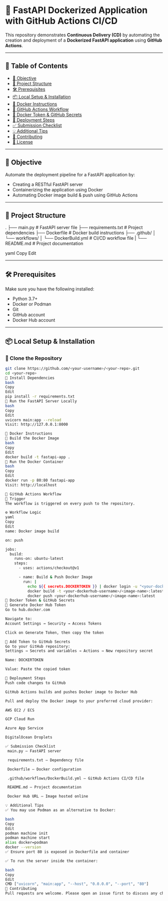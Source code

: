 # 🚀 FastAPI Dockerized Application with GitHub Actions CI/CD

This repository demonstrates **Continuous Delivery (CD)** by automating the creation and deployment of a **Dockerized FastAPI application** using **GitHub Actions**.

---

## 📘 Table of Contents

- [🎯 Objective](#-objective)
- [📁 Project Structure](#-project-structure)
- [🛠️ Prerequisites](#️-prerequisites)
- [📦 Local Setup & Installation](#-local-setup--installation)
- [🐳 Docker Instructions](#-docker-instructions)
- [🔄 GitHub Actions Workflow](#-github-actions-workflow)
- [🔐 Docker Token & GitHub Secrets](#-docker-token--github-secrets)
- [🚀 Deployment Steps](#-deployment-steps)
- [✅ Submission Checklist](#-submission-checklist)
- [💡 Additional Tips](#-additional-tips)
- [🤝 Contributing](#-contributing)
- [📃 License](#-license)

---

## 🎯 Objective

Automate the deployment pipeline for a FastAPI application by:

- Creating a RESTful FastAPI server
- Containerizing the application using Docker
- Automating Docker image build & push using GitHub Actions

---

## 📁 Project Structure

. 
├── main.py # FastAPI server file 
├── requirements.txt # Project dependencies 
├── Dockerfile # Docker build instructions 
├── .github/ 
│ └── workflows/ 
│ └── DockerBuild.yml # CI/CD workflow file 
| └── README.md # Project documentation

yaml
Copy
Edit

---

## 🛠️ Prerequisites

Make sure you have the following installed:

- Python 3.7+
- Docker or Podman
- Git
- GitHub account
- Docker Hub account

---

## 📦 Local Setup & Installation

### 🔹 Clone the Repository

```bash
git clone https://github.com/<your-username>/<your-repo>.git
cd <your-repo>
🔹 Install Dependencies
bash
Copy
Edit
pip install -r requirements.txt
🔹 Run the FastAPI Server Locally
bash
Copy
Edit
uvicorn main:app --reload
Visit: http://127.0.0.1:8000

🐳 Docker Instructions
🔹 Build the Docker Image
bash
Copy
Edit
docker build -t fastapi-app .
🔹 Run the Docker Container
bash
Copy
Edit
docker run -p 80:80 fastapi-app
Visit: http://localhost

🔄 GitHub Actions Workflow
📍 Trigger
The workflow is triggered on every push to the repository.

⚙️ Workflow Logic
yaml
Copy
Edit
name: Docker image build

on: push

jobs:
  build:
    runs-on: ubuntu-latest
    steps:
      - uses: actions/checkout@v1

      - name: Build & Push Docker Image
        run: |
          echo ${{ secrets.DOCKERTOKEN }} | docker login -u "<your-dockerhub-username>" --password-stdin
          docker build -t <your-dockerhub-username>/<image-name>:latest .
          docker push <your-dockerhub-username>/<image-name>:latest
🔐 Docker Token & GitHub Secrets
🔹 Generate Docker Hub Token
Go to hub.docker.com

Navigate to:
Account Settings → Security → Access Tokens

Click on Generate Token, then copy the token

🔹 Add Token to GitHub Secrets
Go to your GitHub repository:
Settings → Secrets and variables → Actions → New repository secret

Name: DOCKERTOKEN

Value: Paste the copied token

🚀 Deployment Steps
Push code changes to GitHub

GitHub Actions builds and pushes Docker image to Docker Hub

Pull and deploy the Docker image to your preferred cloud provider:

AWS EC2 / ECS

GCP Cloud Run

Azure App Service

DigitalOcean Droplets

✅ Submission Checklist
 main.py — FastAPI server

 requirements.txt — Dependency file

 Dockerfile — Docker configuration

 .github/workflows/DockerBuild.yml — GitHub Actions CI/CD file

 README.md — Project documentation

 Docker Hub URL — Image hosted online

💡 Additional Tips
✅ You may use Podman as an alternative to Docker:

bash
Copy
Edit
podman machine init
podman machine start
alias docker=podman
docker --version
✅ Ensure port 80 is exposed in Dockerfile and container

✅ To run the server inside the container:

bash
Copy
Edit
CMD ["uvicorn", "main:app", "--host", "0.0.0.0", "--port", "80"]
🤝 Contributing
Pull requests are welcome. Please open an issue first to discuss any changes you'd like to make.
